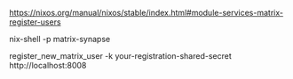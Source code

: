 https://nixos.org/manual/nixos/stable/index.html#module-services-matrix-register-users

nix-shell -p matrix-synapse

register_new_matrix_user -k your-registration-shared-secret http://localhost:8008
